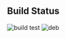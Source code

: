 ## Build Status
![build test](https://buildbot.hippocampus-robotics.net/plugins/badges/uvms_msgs-colcon-builder.svg?left_text=build) ![deb](https://buildbot.hippocampus-robotics.net/plugins/badges/uvms_msgs-deb-builder.svg?left_text=deb)
